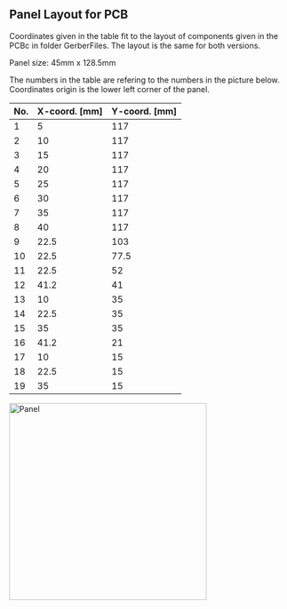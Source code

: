 ## Panel Layout for PCB

Coordinates given in the table fit to the layout of components given in the PCBc in folder GerberFiles.
The layout is the same for both versions.

Panel size: 45mm x 128.5mm

The numbers in the table are refering to the numbers in the picture below.
Coordinates origin is the lower left corner of the panel.


| No. | X-coord. [mm] | Y-coord. [mm] |
| --- | --- | --- |
| 1 | 5 | 117 |
| 2 | 10 | 117 |
| 3 | 15 | 117 |
| 4 | 20 | 117 |
| 5 | 25 | 117 |
| 6 | 30 | 117 |
| 7 | 35 | 117 |
| 8 | 40 | 117 |
| 9 | 22.5 | 103 |
| 10 | 22.5 | 77.5 |
| 11 | 22.5 | 52 |
| 12 | 41.2 | 41 |
| 13 | 10 | 35 |
| 14 | 22.5 | 35 |
| 15 | 35 | 35 |
| 16 | 41.2 | 21 |
| 17 | 10 | 15 |
| 18 | 22.5 | 15 |
| 19 | 35 | 15 |

<img width="355" alt="Panel" src="https://user-images.githubusercontent.com/97026614/221763060-ffe8aa8f-78b7-4bee-b6b1-029906402a86.png">
